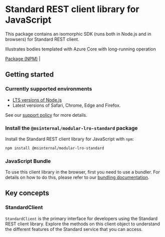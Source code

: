 # Standard REST client library for JavaScript

This package contains an isomorphic SDK (runs both in Node.js and in browsers) for Standard REST client.

Illustrates bodies templated with Azure Core with long-running operation

[Package (NPM)](https://www.npmjs.com/package/@msinternal/modular-lro-standard) |

## Getting started

### Currently supported environments

- [LTS versions of Node.js](https://github.com/nodejs/release#release-schedule)
- Latest versions of Safari, Chrome, Edge and Firefox.

See our [support policy](https://github.com/Azure/azure-sdk-for-js/blob/main/SUPPORT.md) for more details.


### Install the `@msinternal/modular-lro-standard` package

Install the Standard REST client library for JavaScript with `npm`:

```bash
npm install @msinternal/modular-lro-standard
```



### JavaScript Bundle
To use this client library in the browser, first you need to use a bundler. For details on how to do this, please refer to our [bundling documentation](https://aka.ms/AzureSDKBundling).

## Key concepts

### StandardClient

`StandardClient` is the primary interface for developers using the Standard REST client library. Explore the methods on this client object to understand the different features of the Standard service that you can access.

